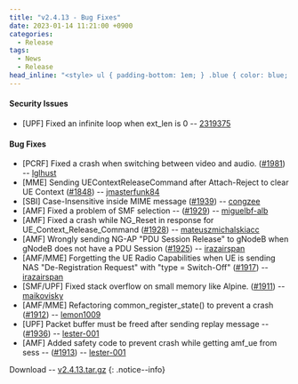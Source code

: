 ```yaml
---
title: "v2.4.13 - Bug Fixes"
date: 2023-01-14 11:21:00 +0900
categories:
  - Release
tags:
  - News
  - Release
head_inline: "<style> ul { padding-bottom: 1em; } .blue { color: blue; }</style>"
---
```


#### Security Issues
- [UPF] Fixed an infinite loop when ext_len is 0 -- [2319375](https://github.com/open5gs/open5gs/commit/2319375ea7084e6e9f5db6f16853f7f8c146aa86)

#### Bug Fixes
- [PCRF] Fixed a crash when switching between video and audio.  ([#1981](https://github.com/open5gs/open5gs/issues/1981)) -- [lglhust](https://github.com/lglhust)
- [MME] Sending UEContextReleaseCommand after Attach-Reject to clear UE Context ([#1848](https://github.com/open5gs/open5gs/issues/1848)) -- [jmasterfunk84](https://github.com/jmasterfunk84)
- [SBI] Case-Insensitive inside MIME message ([#1939](https://github.com/open5gs/open5gs/issues/1939)) -- [congzee](https://github.com/congzee)
- [AMF] Fixed a problem of SMF selection -- ([#1929](https://github.com/open5gs/open5gs/pull/1929)) -- [miguelbf-alb](https://github.com/miguelbf-alb)
- [AMF] Fixed a crash while NG_Reset in response for UE_Context_Release_Command ([#1928](https://github.com/open5gs/open5gs/issues/1928)) -- [mateuszmichalskiacc](https://github.com/mateuszmichalskiacc)
- [AMF] Wrongly sending NG-AP "PDU Session Release" to gNodeB when gNodeB does not have a PDU Session ([#1925](https://github.com/open5gs/open5gs/issues/1925)) -- [irazairspan](https://github.com/irazairspan)
- [AMF/MME] Forgetting the UE Radio Capabilities when UE is sending NAS "De-Registration Request" with "type = Switch-Off" ([#1917](https://github.com/open5gs/open5gs/issues/1917)) -- [irazairspan](https://github.com/irazairspan)
- [SMF/UPF] Fixed stack overflow on small memory like Alpine. ([#1911](https://github.com/open5gs/open5gs/issues/1911)) -- [maikovisky](https://github.com/maikovisky)
- [AMF/MME] Refactoring common_register_state() to prevent a crash ([#1912](https://github.com/open5gs/open5gs/issues/1912)) -- [lemon1009](https://github.com/lemon1009)
- [UPF] Packet buffer must be freed after sending replay message -- ([#1936](https://github.com/open5gs/open5gs/pull/1936)) -- [lester-001](https://github.com/lester-001)
- [AMF] Added safety code to prevent crash while getting amf_ue from sess -- ([#1913](https://github.com/open5gs/open5gs/pull/1913)) -- [lester-001](https://github.com/lester-001)

Download -- [v2.4.13.tar.gz](https://github.com/open5gs/open5gs/archive/v2.4.13.tar.gz)
{: .notice--info}
